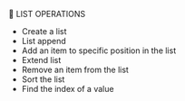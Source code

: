 🚀 LIST OPERATIONS
- Create a list
- List append
- Add an item to specific position in the list
- Extend list
- Remove an item from the list
- Sort the list
- Find the index of a value
